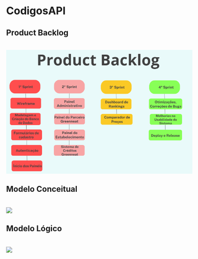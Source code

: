 # CodigosAPI
<h2> Product Backlog </h2> <br>
<img align="center" src="Imagens/ProductBacklog.png"/>

<h2> Modelo Conceitual </h2> <br>
<img align="center" src="Imagens/ModeloConceitual.png"/>

<h2> Modelo Lógico </h2> <br>
<img align="center" src="Imagens/ModeloLogico.png"/>